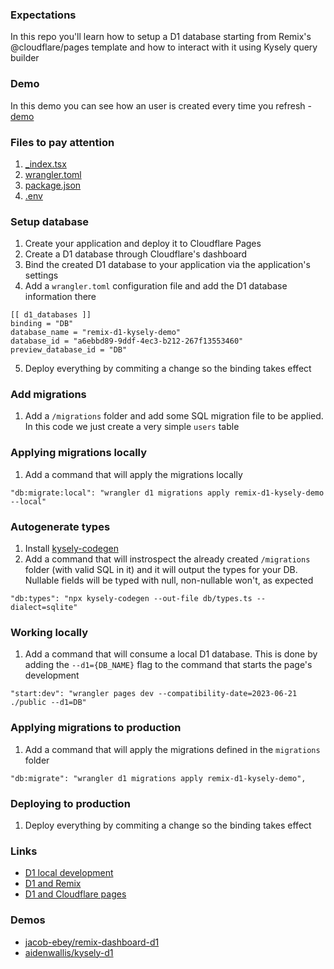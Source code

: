 ### Expectations
In this repo you'll learn how to setup a D1 database starting from Remix's @cloudflare/pages template and how to interact with it using Kysely query builder

### Demo
In this demo you can see how an user is created every time you refresh - [demo](https://remix-d1-kysely-demo.pages.dev/)

### Files to pay attention
1. [_index.tsx](/app/routes/_index.tsx)
2. [wrangler.toml](/wrangler.toml)
3. [package.json](/package.json)
4. [.env](/.env)

### Setup database
1. Create your application and deploy it to Cloudflare Pages 
2. Create a D1 database through Cloudflare's dashboard
3. Bind the created D1 database to your application via the application's settings
4. Add a `wrangler.toml` configuration file and add the D1 database information there
```
[[ d1_databases ]]
binding = "DB"
database_name = "remix-d1-kysely-demo"
database_id = "a6ebbd89-9ddf-4ec3-b212-267f13553460"
preview_database_id = "DB"
```
5. Deploy everything by commiting a change so the binding takes effect

### Add migrations
1. Add a `/migrations` folder and add some SQL migration file to be applied. In this code we just create a very simple `users` table

### Applying migrations locally
1. Add a command that will apply the migrations locally
```
"db:migrate:local": "wrangler d1 migrations apply remix-d1-kysely-demo --local"
```

### Autogenerate types
1. Install [kysely-codegen](https://github.com/RobinBlomberg/kysely-codegen)
2. Add a command that will instrospect the already created `/migrations` folder (with valid SQL in it) and it will output the types for your DB. Nullable fields will be typed with null, non-nullable won't, as expected
```
"db:types": "npx kysely-codegen --out-file db/types.ts --dialect=sqlite"
```

### Working locally
1. Add a command that will consume a local D1 database. This is done by adding the `--d1={DB_NAME}` flag to the command that starts the page's development 
```
"start:dev": "wrangler pages dev --compatibility-date=2023-06-21 ./public --d1=DB"
```

### Applying migrations to production
1. Add a command that will apply the migrations defined in the `migrations` folder 
```
"db:migrate": "wrangler d1 migrations apply remix-d1-kysely-demo",
```

### Deploying to production
1. Deploy everything by commiting a change so the binding takes effect

### Links
- [D1 local development](https://developers.cloudflare.com/d1/learning/local-development/)
- [D1 and Remix](https://developers.cloudflare.com/d1/examples/d1-and-remix/)
- [D1 and Cloudflare pages](https://developers.cloudflare.com/d1/examples/d1-and-remix/)

### Demos
- [jacob-ebey/remix-dashboard-d1](https://github.com/jacob-ebey/remix-dashboard-d1)
- [aidenwallis/kysely-d1](https://github.com/aidenwallis/kysely-d1)